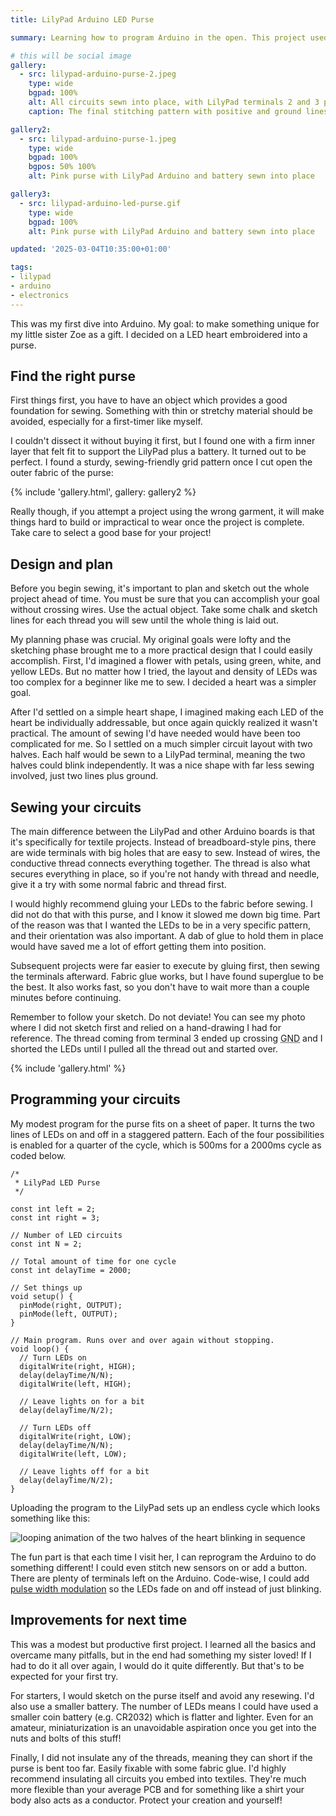 ```yaml
---
title: LilyPad Arduino LED Purse

summary: Learning how to program Arduino in the open. This project used the LilyPad Arduino to decorate a purse with LEDs.

# this will be social image
gallery:
  - src: lilypad-arduino-purse-2.jpeg
    type: wide
    bgpad: 100%
    alt: All circuits sewn into place, with LilyPad terminals 2 and 3 providing positive signal, and a GND wire which forks into two paths.
    caption: The final stitching pattern with positive and ground lines overlaid to show the flow of current.

gallery2:
  - src: lilypad-arduino-purse-1.jpeg
    type: wide
    bgpad: 100%
    bgpos: 50% 100%
    alt: Pink purse with LilyPad Arduino and battery sewn into place

gallery3:
  - src: lilypad-arduino-led-purse.gif
    type: wide
    bgpad: 100%
    alt: Pink purse with LilyPad Arduino and battery sewn into place

updated: '2025-03-04T10:35:00+01:00'

tags:
- lilypad
- arduino
- electronics
---
```


This was my first dive into Arduino. My goal: to make something unique for my little sister Zoe as a gift. I decided on a LED heart embroidered into a purse.

## Find the right purse

First things first, you have to have an object which provides a good foundation for sewing. Something with thin or stretchy material should be avoided, especially for a first-timer like myself.

I couldn't dissect it without buying it first, but I found one with a firm inner layer that felt fit to support the LilyPad plus a battery. It turned out to be perfect. I found a sturdy, sewing-friendly grid pattern once I cut open the outer fabric of the purse:

{% include 'gallery.html', gallery: gallery2 %}

Really though, if you attempt a project using the wrong garment, it will make things hard to build or impractical to wear once the project is complete. Take care to select a good base for your project!

## Design and plan

Before you begin sewing, it's important to plan and sketch out the whole project ahead of time. You must be sure that you can accomplish your goal without crossing wires. Use the actual object. Take some chalk and sketch lines for each thread you will sew until the whole thing is laid out.

My planning phase was crucial. My original goals were lofty and the sketching phase brought me to a more practical design that I could easily accomplish. First, I'd imagined a flower with petals, using green, white, and yellow LEDs. But no matter how I tried, the layout and density of LEDs was too complex for a beginner like me to sew. I decided a heart was a simpler goal.

After I'd settled on a simple heart shape, I imagined making each LED of the heart be individually addressable, but once again quickly realized it wasn't practical. The amount of sewing I'd have needed would have been too complicated for me. So I settled on a much simpler circuit layout with two halves. Each half would be sewn to a LilyPad terminal, meaning the two halves could blink independently. It was a nice shape with far less sewing involved, just two lines plus ground.

## Sewing your circuits

The main difference between the LilyPad and other Arduino boards is that it's specifically for textile projects. Instead of breadboard-style pins, there are wide terminals with big holes that are easy to sew. Instead of wires, the conductive thread connects everything together. The thread is also what secures everything in place, so if you're not handy with thread and needle, give it a try with some normal fabric and thread first.

I would highly recommend gluing your LEDs to the fabric before sewing. I did not do that with this purse, and I know it slowed me down big time. Part of the reason was that I wanted the LEDs to be in a very specific pattern, and their orientation was also important. A dab of glue to hold them in place would have saved me a lot of effort getting them into position.

Subsequent projects were far easier to execute by gluing first, then sewing the terminals afterward. Fabric glue works, but I have found superglue to be the best. It also works fast, so you don't have to wait more than a couple minutes before continuing.

Remember to follow your sketch. Do not deviate! You can see my photo where I did not sketch first and relied on a hand-drawing I had for reference. The thread coming from terminal 3 ended up crossing <abbr title="ground">GND</abbr> and I shorted the LEDs until I pulled all the thread out and started over.

{% include 'gallery.html' %}

## Programming your circuits

My modest program for the purse fits on a sheet of paper. It turns the two lines of LEDs on and off in a staggered pattern. Each of the four possibilities is enabled for a quarter of the cycle, which is 500ms for a 2000ms cycle as coded below.

```clike
/*
 * LilyPad LED Purse
 */

const int left = 2;
const int right = 3;

// Number of LED circuits
const int N = 2;

// Total amount of time for one cycle
const int delayTime = 2000;

// Set things up
void setup() {
  pinMode(right, OUTPUT);
  pinMode(left, OUTPUT);
}

// Main program. Runs over and over again without stopping.
void loop() {
  // Turn LEDs on
  digitalWrite(right, HIGH);
  delay(delayTime/N/N);
  digitalWrite(left, HIGH);
  
  // Leave lights on for a bit
  delay(delayTime/N/2);

  // Turn LEDs off
  digitalWrite(right, LOW);
  delay(delayTime/N/N);
  digitalWrite(left, LOW);

  // Leave lights off for a bit
  delay(delayTime/N/2);
}

```

Uploading the program to the LilyPad sets up an endless cycle which looks something like this:

<img src="{{ site.img-host }}/img/lilypad-arduino-led-purse.gif" alt="looping animation of the two halves of the heart blinking in sequence">

The fun part is that each time I visit her, I can reprogram the Arduino to do something different! I could even stitch new sensors on or add a button. There are plenty of terminals left on the Arduino. Code-wise, I could add [pulse width modulation](/blog/lilypad-arduino-light-sensor-pulse-width-modulation//#blinking-vs-fading-leds) so the LEDs fade on and off instead of just blinking.

## Improvements for next time

This was a modest but productive first project. I learned all the basics and overcame many pitfalls, but in the end had something my sister loved! If I had to do it all over again, I would do it quite differently. But that's to be expected for your first try.

For starters, I would sketch on the purse itself and avoid any resewing. I'd also use a smaller battery. The number of LEDs means I could have used a smaller coin battery (e.g. CR2032) which is flatter and lighter. Even for an amateur, miniaturization is an unavoidable aspiration once you get into the nuts and bolts of this stuff!

Finally, I did not insulate any of the threads, meaning they can short if the purse is bent too far. Easily fixable with some fabric glue. I'd highly recommend insulating all circuits you embed into textiles. They're much more flexible than your average PCB and for something like a shirt your body also acts as a conductor. Protect your creation and yourself!
